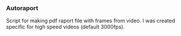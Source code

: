 ### Autoraport

Script for making pdf raport file with frames from video.
I was created specific for high speed videos (default 3000fps).
